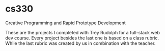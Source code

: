 # cs330
Creative Programming and Rapid Prototype Development

These are the projects I completed with Trey Rudolph for a full-stack web dev course. Every project besides the last one is based on a class rubric. While the last rubric was created by us in combination with the teacher.
